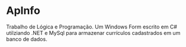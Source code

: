 # ApInfo

Trabalho de Lógica e Programação. Um Windows Form escrito em C# utilziando .NET e MySql para armazenar currículos cadastrados em um banco de dados.
